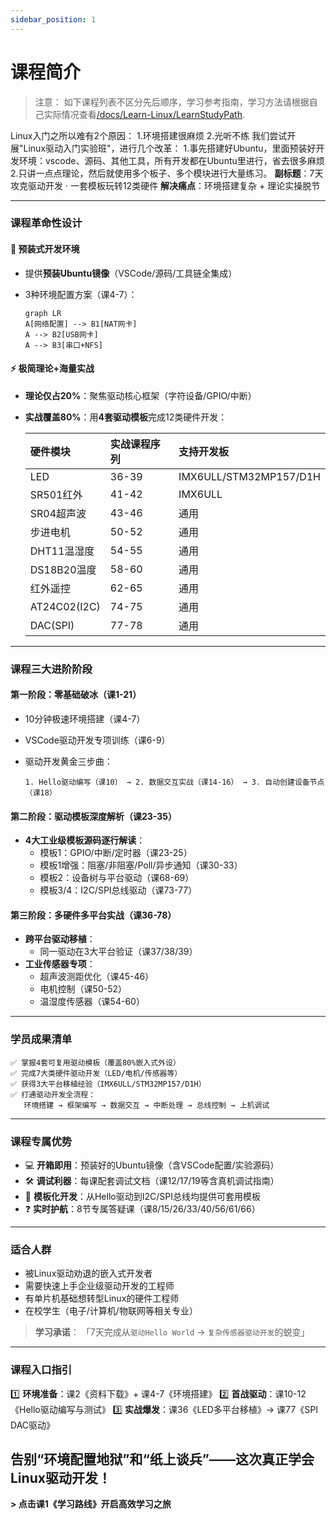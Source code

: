 ```yaml
---
sidebar_position: 1
---
```


# 课程简介
> 注意： 如下课程列表不区分先后顺序，学习参考指南，学习方法请根据自己实际情况查看[/docs/Learn-Linux/LearnStudyPath](/docs/Learn-Linux/LearnStudyPath).

Linux入门之所以难有2个原因：
1.环境搭建很麻烦
2.光听不练
我们尝试开展"Linux驱动入门实验班"，进行几个改革：
1.事先搭建好Ubuntu，里面预装好开发环境：vscode、源码、其他工具，所有开发都在Ubuntu里进行，省去很多麻烦
2.只讲一点点理论，然后就使用多个板子、多个模块进行大量练习。
**副标题**：7天攻克驱动开发 · 一套模板玩转12类硬件
**解决痛点**：环境搭建复杂 + 理论实操脱节

------

### **课程革命性设计**

#### 🚀 **预装式开发环境**

- 提供**预装Ubuntu镜像**（VSCode/源码/工具链全集成）

- 3种环境配置方案（课4-7）：


  ```
  graph LR
  A[网络配置] --> B1[NAT网卡]
  A --> B2[USB网卡]
  A --> B3[串口+NFS]
  ```

#### ⚡ **极简理论+海量实战**

- **理论仅占20%**：聚焦驱动核心框架（字符设备/GPIO/中断）

- **实战覆盖80%**：用**4套驱动模板**完成12类硬件开发：

  | 硬件模块     | 实战课程序列 | 支持开发板             |
  | :----------- | :----------- | :--------------------- |
  | LED          | 36-39        | IMX6ULL/STM32MP157/D1H |
  | SR501红外    | 41-42        | IMX6ULL                |
  | SR04超声波   | 43-46        | 通用                   |
  | 步进电机     | 50-52        | 通用                   |
  | DHT11温湿度  | 54-55        | 通用                   |
  | DS18B20温度  | 58-60        | 通用                   |
  | 红外遥控     | 62-65        | 通用                   |
  | AT24C02(I2C) | 74-75        | 通用                   |
  | DAC(SPI)     | 77-78        | 通用                   |

------

### **课程三大进阶阶段**

#### **第一阶段：零基础破冰**（课1-21）

- 10分钟极速环境搭建（课4-7）

- VSCode驱动开发专项训练（课6-9）

- 驱动开发黄金三步曲：


  ```
  1. Hello驱动编写（课10） → 2. 数据交互实战（课14-16） → 3. 自动创建设备节点（课18）
  ```

#### **第二阶段：驱动模板深度解析**（课23-35）

- **4大工业级模板源码逐行解读**：
  - 模板1：GPIO/中断/定时器（课23-25）
  - 模板1增强：阻塞/非阻塞/Poll/异步通知（课30-33）
  - 模板2：设备树与平台驱动（课68-69）
  - 模板3/4：I2C/SPI总线驱动（课73-77）

#### **第三阶段：多硬件多平台实战**（课36-78）

- **跨平台驱动移植**：
  - 同一驱动在3大平台验证（课37/38/39）
- **工业传感器专项**：
  - 超声波测距优化（课45-46）
  - 电机控制（课50-52）
  - 温湿度传感器（课54-60）

------

### **学员成果清单**


```
✅ 掌握4套可复用驱动模板（覆盖80%嵌入式外设）  
✅ 完成7大类硬件驱动开发（LED/电机/传感器等）  
✅ 获得3大平台移植经验（IMX6ULL/STM32MP157/D1H）  
✅ 打通驱动开发全流程：  
   环境搭建 → 框架编写 → 数据交互 → 中断处理 → 总线控制 → 上机调试
```

------

### **课程专属优势**

- 💻 **开箱即用**：预装好的Ubuntu镜像（含VSCode配置/实验源码）
- 🛠️ **调试利器**：每课配套调试文档（课12/17/19等含真机调试指南）
- 🔁 **模板化开发**：从Hello驱动到I2C/SPI总线均提供可套用模板
- ❓ **实时护航**：8节专属答疑课（课8/15/26/33/40/56/61/66）

------

### **适合人群**

- 被Linux驱动劝退的嵌入式开发者
- 需要快速上手企业级驱动开发的工程师
- 有单片机基础想转型Linux的硬件工程师
- 在校学生（电子/计算机/物联网等相关专业）

> **学习承诺**：
> 「7天完成从`驱动Hello World` → `复杂传感器驱动开发`的蜕变」

------

### **课程入口指引**

1️⃣ **环境准备**：课2《资料下载》+ 课4-7《环境搭建》
2️⃣ **首战驱动**：课10-12《Hello驱动编写与测试》
3️⃣ **实战爆发**：课36《LED多平台移植》→ 课77《SPI DAC驱动》

##  **告别“环境配置地狱”和“纸上谈兵”——这次真正学会Linux驱动开发！**

**> 点击课1《学习路线》开启高效学习之旅**